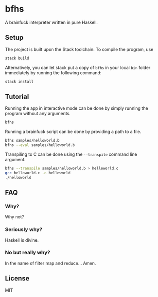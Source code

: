 bfhs
====

A brainfuck interpreter written in pure Haskell.

Setup
-----
The project is built upon the Stack toolchain. To compile the program, use
```sh
stack build
```

Alternatively, you can let stack put a copy of `bfhs` in your local `bin` folder immediately by running the following command:
```sh
stack install
```

Tutorial 
--------
Running the app in interactive mode can be done by simply running the program without any arguments.
```sh
bfhs
```

Running a brainfuck script can be done by providing a path to a file.
```sh
bfhs samples/helloworld.b
bfhs --eval samples/helloworld.b
```

Transpiling to C can be done using the `--transpile` command line argument.
```sh
bfhs --transpile samples/helloworld.b > helloworld.c
gcc helloworld.c -o helloworld
./helloworld
```

FAQ
---

### Why? 
Why not?

### Seriously why? 
Haskell is divine.

### No but really why?
In the name of filter map and reduce... Amen.


License
-------
MIT